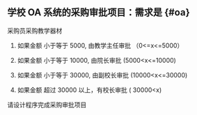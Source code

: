 ## 学校 OA 系统的采购审批项目：需求是 {#oa}

采购员采购教学器材

1) 如果金额 小于等于 5000, 由教学主任审批 （0&lt;=x&lt;=5000）

2) 如果金额 小于等于 10000, 由院长审批 (5000&lt;x&lt;=10000)

3) 如果金额 小于等于 30000, 由副校长审批 (10000&lt;x&lt;=30000)

4) 如果金额 超过 30000 以上，有校长审批 ( 30000&lt;x)

请设计程序完成采购审批项目